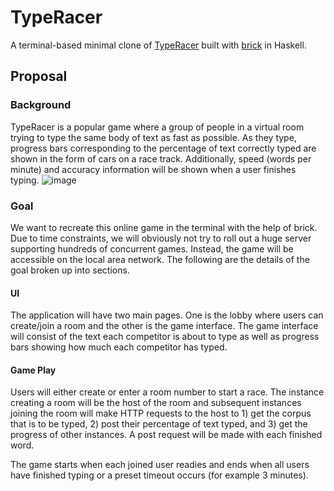 # TypeRacer

A terminal-based minimal clone of [TypeRacer](https://play.typeracer.com/) built with [brick](https://github.com/jtdaugherty/brick) in Haskell.

## Proposal

### Background

TypeRacer is a popular game where a group of people in a virtual room trying to type the same body of text as fast as possible. As they type, progress bars corresponding to the percentage of text correctly typed are shown in the form of cars on a race track. Additionally, speed (words per minute) and accuracy information will be shown when a user finishes typing. ![image](https://user-images.githubusercontent.com/13091869/200763468-9f7d7c81-91e5-4363-9e5b-f1d4402fc08b.png)

### Goal

We want to recreate this online game in the terminal with the help of brick. Due to time constraints, we will obviously not try to roll out a huge server supporting hundreds of concurrent games. Instead, the game will be accessible on the local area network. The following are the details of the goal broken up into sections.

#### UI

The application will have two main pages. One is the lobby where users can create/join a room and the other is the game interface. The game interface will consist of the text each competitor is about to type as well as progress bars showing how much each competitor has typed.

#### Game Play

Users will either create or enter a room number to start a race. The instance creating a room will be the host of the room and subsequent instances joining the room will make HTTP requests to the host to 1) get the corpus that is to be typed, 2) post their percentage of text typed, and 3) get the progress of other instances. A post request will be made with each finished word.

The game starts when each joined user readies and ends when all users have finished typing or a preset timeout occurs (for example 3 minutes).
